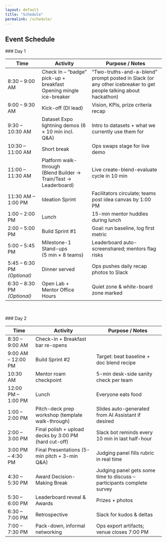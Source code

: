 ```yaml
---
layout: default
title: "Schedule"
permalink: /schedule/
---
```

## Event Schedule

<!-- Two-column layout -->
<div style="display:flex; gap:2rem; flex-wrap:wrap;">

  <!-- Column 1 : Day 1 table -->
  <div style="flex:1; min-width:260px;">
### Day 1

| Time | Activity | Purpose / Notes |
|------|----------|-----------------|
| 8:30 – 9:00 AM | Check In – “badge” pick-up + breakfast <br> Opening mingle ice-breaker | “Two-truths-and-a-blend” prompt posted in Slack (or any other icebreaker to get people talking about hackathon) |
| 9:00 – 9:30 AM | Kick-off (DI lead) | Vision, KPIs, prize criteria recap |
| 9:30 – 10:30 AM | Dataset Expo lightning demos (6 × 10 min incl. Q&A) | Intro to datasets + what we currently use them for |
| 10:30 – 11:00 AM | Short break | Ops swaps stage for live demo |
| 11:00 – 11:30 AM | Platform walk-through <br>(Blend Builder → Train/Test → Leaderboard) | Live create-blend-evaluate cycle in 10 min |
| 11:30 AM – 1:00 PM | Ideation Sprint | Facilitators circulate; teams post idea canvas by 1:00 PM |
| 1:00 – 2:00 PM | Lunch | 15-min mentor huddles during lunch |
| 2:00 – 5:00 PM | Build Sprint #1 | Goal: run baseline, log first metric |
| 5:00 – 5:45 PM | Milestone-1 Stand-ups <br>(5 min × 8 teams) | Leaderboard auto-screenshared; mentors flag risks |
| 5:45 – 6:30 PM *(Optional)* | Dinner served | Ops pushes daily recap photos to Slack |
| 6:30 – 8:30 PM *(Optional)* | Open Lab + Mentor Office Hours | Quiet zone & white-board zone marked |

</div>

<!-- Column 2 : Day 2 table -->
  <div style="flex:1; min-width:260px;">
### Day 2

| Time | Activity | Purpose / Notes |
|------|----------|-----------------|
| 8:30 – 9:00 AM | Check-in + Breakfast bar re-opens |  |
| 9:00 AM – 12:00 PM | Build Sprint #2 | Target: beat baseline + doc blend recipe |
| 10:30 AM | Mentor roam checkpoint | 5-min desk-side sanity check per team |
| 12:00 PM – 1:00 PM | Lunch | Everyone eats food |
| 1:00 – 2:00 PM | Pitch-deck prep workshop (template walk-through) | Slides auto-generated from AI Assistant if desired |
| 2:00 – 3:00 PM | Final polish + upload decks by 3:00 PM (hard cut-off) | Slack bot reminds every 10 min in last half-hour |
| 3:00 PM – 4:30 PM | Final Presentations (5-min pitch + 3-min Q&A) | Judging panel fills rubric in real time |
| 4:30 – 5:30 PM | Award Decision-Making Break | Judging panel gets some time to discuss – participants complete survey |
| 5:30 – 6:00 PM | Leaderboard reveal & Awards | Prizes + photos |
| 6:30 – 7:00 PM | Retrospective | Slack for kudos & deltas |
| 7:00 – 7:30 PM | Pack-down, informal networking | Ops export artifacts; venue closes 7:00 PM |

</div>
